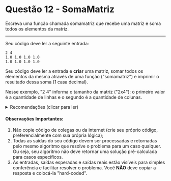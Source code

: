 # Questão 12 - SomaMatriz

Escreva uma função chamada somamatriz que recebe uma matriz e soma
todos os elementos da matriz.

<hr>

Seu código deve ler a seguinte entrada:

```
2 4
1.0 1.0 1.0 1.0
1.0 1.0 1.0 1.0
```
Seu código deve ler a entrada e **criar** uma matriz, somar todos os elementos da mesma através de uma função ("somamatriz") e imprimir o resultado dessa soma (1 casa decimal).

Nesse exemplo, "2 4" informa o tamanho da matriz ("2x4"): o primeiro valor é a quantidade de linhas e o segundo é a quantidade de colunas. 

<details>
  <summary>Recomendações  (clicar para ler)</summary>
  1. Se decidir alocar memória para as matrizes, lembre-se de liberar essa memória também;
  2. Talvez seja interessante escrever funções para **criar**/**liberar**/**imprimir** matrizes (para re-uso nas próximas questões);
</details>

#### Observações Importantes:

1. Não copie código de colegas ou da internet (crie seu próprio código, preferencialmente com sua própria lógica);
2. Todas as saídas do seu código devem ser processadas e retornadas pelo mesmo algoritmo que resolve o problema para um caso qualquer. Ou seja, seu algoritmo não deve retornar uma solução pré-calculada para casos específicos.
3. As entradas, saídas esperadas e saídas reais estão visíveis para simples conferência e facilitar resolver o problema. Você **NÃO** deve copiar a resposta e colocá-la "hard-coded".
